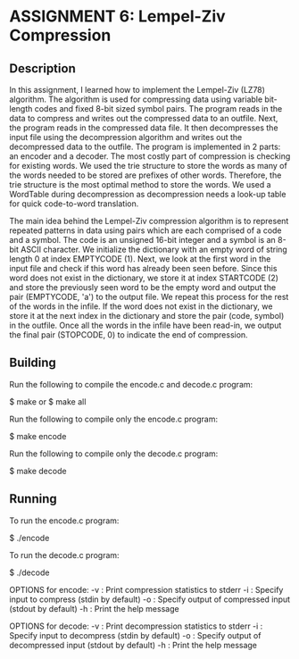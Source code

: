 # ASSIGNMENT 6: Lempel-Ziv Compression


## Description

In this assignment, I learned how to implement the Lempel-Ziv (LZ78) algorithm. The algorithm is used for compressing data using variable bit-length codes and fixed 8-bit sized symbol pairs. The program reads in the data to compress and writes out the compressed data to an outfile. Next, the program reads in the compressed data file. It then decompresses the input file using the decompression algorithm and writes out the decompressed data to the outfile. The program is implemented in 2 parts: an encoder and a decoder. The most costly part of compression is checking for existing words. We used the trie structure to store the words as many of the words needed to be stored are prefixes of other words. Therefore, the trie structure is the most optimal method to store the words. We used a WordTable during decompression as decompression needs a look-up table for quick code-to-word translation.

The main idea behind the Lempel-Ziv compression algorithm is to represent repeated patterns in data using pairs which are each comprised of a code and a symbol. The code is an unsigned 16-bit integer and a symbol is an 8-bit ASCII character. We initialize the dictionary with an empty word of string length 0 at index EMPTYCODE (1). Next, we look at the first word in the input file and check if this word has already been seen before. Since this word does not exist in the dictionary, we store it at index STARTCODE (2) and store the previously seen word to be the empty word and output the pair (EMPTYCODE, 'a') to the output file. We repeat this process for the rest of the words in the infile. If the word does not exist in the dictionary, we store it at the next index in the dictionary and store the pair (code, symbol) in the outfile. Once all the words in the infile have been read-in, we output the final pair (STOPCODE, 0) to indicate the end of compression.

## Building

Run the following to compile the encode.c and decode.c program:

$ make or $ make all

Run the following to compile only the encode.c program:

$ make encode

Run the following to compile only the decode.c program:

$ make decode

## Running

To run the encode.c program:

$ ./encode

To run the decode.c program:

$ ./decode

OPTIONS for encode:
-v : Print compression statistics to stderr
-i : Specify input to compress (stdin by default)
-o : Specify output of compressed input (stdout by default)
-h : Print the help message

OPTIONS for decode:
-v : Print decompression statistics to stderr
-i : Specify input to decompress (stdin by default)
-o : Specify output of decompressed input (stdout by default)
-h : Print the help message
